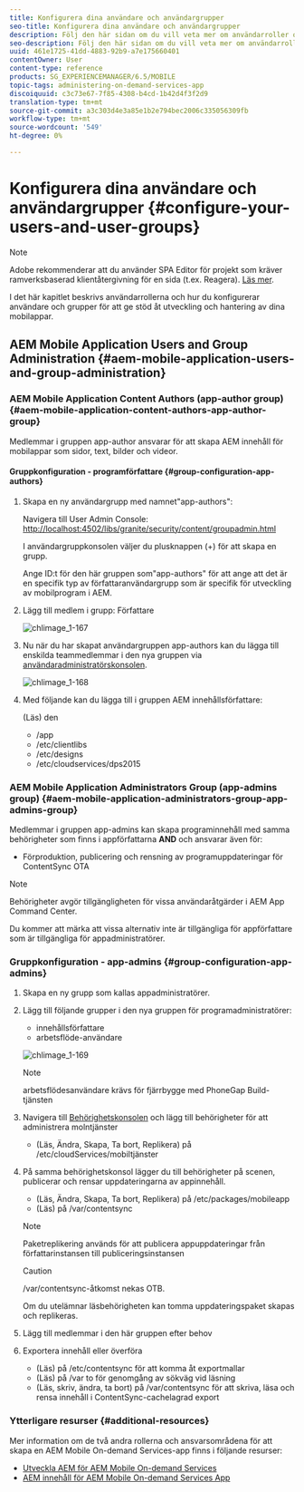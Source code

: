 ```yaml
---
title: Konfigurera dina användare och användargrupper
seo-title: Konfigurera dina användare och användargrupper
description: Följ den här sidan om du vill veta mer om användarroller och hur du konfigurerar användare och grupper så att de kan hantera redigering och hantering av appen för on-demand-tjänster.
seo-description: Följ den här sidan om du vill veta mer om användarroller och hur du konfigurerar användare och grupper så att de kan hantera redigering och hantering av appen för on-demand-tjänster.
uuid: 461e1725-41dd-4883-92b9-a7e175660401
contentOwner: User
content-type: reference
products: SG_EXPERIENCEMANAGER/6.5/MOBILE
topic-tags: administering-on-demand-services-app
discoiquuid: c3c73e67-7f85-4308-b4cd-1b42d4f3f2d9
translation-type: tm+mt
source-git-commit: a3c303d4e3a85e1b2e794bec2006c335056309fb
workflow-type: tm+mt
source-wordcount: '549'
ht-degree: 0%

---
```



# Konfigurera dina användare och användargrupper {#configure-your-users-and-user-groups}

>[!NOTE]
>
>Adobe rekommenderar att du använder SPA Editor för projekt som kräver ramverksbaserad klientåtergivning för en sida (t.ex. Reagera). [Läs mer](/help/sites-developing/spa-overview.md).

I det här kapitlet beskrivs användarrollerna och hur du konfigurerar användare och grupper för att ge stöd åt utveckling och hantering av dina mobilappar.

## AEM Mobile Application Users and Group Administration {#aem-mobile-application-users-and-group-administration}

### AEM Mobile Application Content Authors (app-author group) {#aem-mobile-application-content-authors-app-author-group}

Medlemmar i gruppen app-author ansvarar för att skapa AEM innehåll för mobilappar som sidor, text, bilder och videor.

#### Gruppkonfiguration - programförfattare {#group-configuration-app-authors}

1. Skapa en ny användargrupp med namnet&quot;app-authors&quot;:

   Navigera till User Admin Console: [http://localhost:4502/libs/granite/security/content/groupadmin.html](http://localhost:4502/libs/granite/security/content/groupadmin.html)

   I användargruppkonsolen väljer du plusknappen (+) för att skapa en grupp.

   Ange ID:t för den här gruppen som&quot;app-authors&quot; för att ange att det är en specifik typ av författaranvändargrupp som är specifik för utveckling av mobilprogram i AEM.

1. Lägg till medlem i grupp: Författare

   ![chlimage_1-167](assets/chlimage_1-167.png)

1. Nu när du har skapat användargruppen app-authors kan du lägga till enskilda teammedlemmar i den nya gruppen via [användaradministratörskonsolen](http://localhost:4502/libs/granite/security/content/useradmin.md).

   ![chlimage_1-168](assets/chlimage_1-168.png)

1. Med följande kan du lägga till i gruppen AEM innehållsförfattare:

   (Läs) den

   * /app
   * /etc/clientlibs
   * /etc/designs
   * /etc/cloudservices/dps2015

### AEM Mobile Application Administrators Group (app-admins group) {#aem-mobile-application-administrators-group-app-admins-group}

Medlemmar i gruppen app-admins kan skapa programinnehåll med samma behörigheter som finns i appförfattarna **AND** och ansvarar även för:

* Förproduktion, publicering och rensning av programuppdateringar för ContentSync OTA

>[!NOTE]
>
>Behörigheter avgör tillgängligheten för vissa användaråtgärder i AEM App Command Center.
>
>Du kommer att märka att vissa alternativ inte är tillgängliga för appförfattare som är tillgängliga för appadministratörer.

### Gruppkonfiguration - app-admins {#group-configuration-app-admins}

1. Skapa en ny grupp som kallas appadministratörer.
1. Lägg till följande grupper i den nya gruppen för programadministratörer:

   * innehållsförfattare
   * arbetsflöde-användare

   ![chlimage_1-169](assets/chlimage_1-169.png)

   >[!NOTE]
   >
   >arbetsflödesanvändare krävs för fjärrbygge med PhoneGap Build-tjänsten

1. Navigera till [Behörighetskonsolen](http://localhost:4502/useradmin) och lägg till behörigheter för att administrera molntjänster

   * (Läs, Ändra, Skapa, Ta bort, Replikera) på /etc/cloudServices/mobiltjänster

1. På samma behörighetskonsol lägger du till behörigheter på scenen, publicerar och rensar uppdateringarna av appinnehåll.

   * (Läs, Ändra, Skapa, Ta bort, Replikera) på /etc/packages/mobileapp
   * (Läs) på /var/contentsync

   >[!NOTE]
   >
   >Paketreplikering används för att publicera appuppdateringar från författarinstansen till publiceringsinstansen

   >[!CAUTION]
   >
   >/var/contentsync-åtkomst nekas OTB.
   >
   >Om du utelämnar läsbehörigheten kan tomma uppdateringspaket skapas och replikeras.

1. Lägg till medlemmar i den här gruppen efter behov
1. Exportera innehåll eller överföra

   * (Läs) på /etc/contentsync för att komma åt exportmallar
   * (Läs) på /var to för genomgång av sökväg vid läsning
   * (Läs, skriv, ändra, ta bort) på /var/contentsync för att skriva, läsa och rensa innehåll i ContentSync-cachelagrad export

### Ytterligare resurser {#additional-resources}

Mer information om de två andra rollerna och ansvarsområdena för att skapa en AEM Mobile On-demand Services-app finns i följande resurser:

* [Utveckla AEM för AEM Mobile On-demand Services](/help/mobile/aem-mobile-on-demand.md)
* [AEM innehåll för AEM Mobile On-demand Services App](/help/mobile/mobile-apps-ondemand.md)
